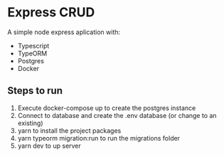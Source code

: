# Express CRUD

A simple node express aplication with:

-   Typescript
-   TypeORM
-   Postgres
-   Docker

## Steps to run

1. Execute docker-compose up to create the postgres instance
2. Connect to database and create the .env database (or change to an existing)
3. yarn to install the project packages
4. yarn typeorm migration:run to run the migrations folder
5. yarn dev to up server
